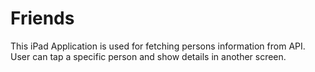 # Friends
This iPad Application is used for fetching persons information from API. User can tap a specific person and show details in another screen.
